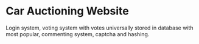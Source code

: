 # Car Auctioning Website

Login system, voting system with votes universally stored in database with most popular, commenting system, captcha and hashing. 
